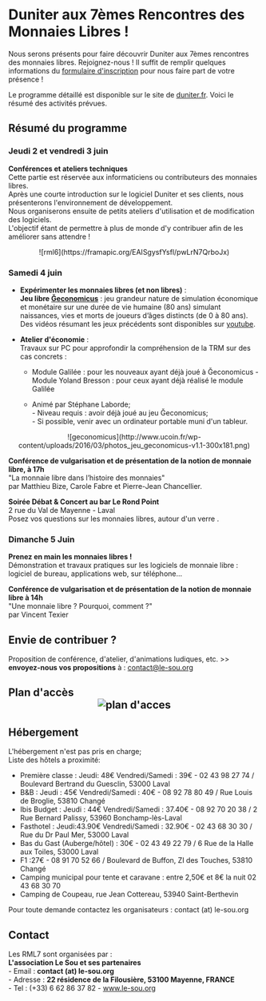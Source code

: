 # Duniter aux 7èmes Rencontres des Monnaies Libres !

Nous serons présents pour faire découvrir Duniter aux 7èmes rencontres des monnaies libres.  Rejoignez-nous ! Il suffit de remplir quelques informations du [formulaire d'inscription](https://docs.google.com/forms/d/1CekoZ4EpgU56vWU3IpYCUb3z28kHHjrtdLld7hjdPb8/viewform?c=0&w=1) pour nous faire part de votre présence !

Le programme détaillé est disponible sur le site de [duniter.fr](http://www.duniter.fr/rml-programme/). Voici le résumé des activités prévues.
## Résumé du programme

### Jeudi 2 et vendredi 3 juin

**Conférences et ateliers techniques**</br>  Cette partie est réservée aux informaticiens ou contributeurs des monnaies libres.</br> Après une courte introduction sur le logiciel Duniter et ses clients, nous présenterons l'environnement de développement. </br> Nous organiserons ensuite de petits ateliers d'utilisation et de modification des logiciels.</br> L'objectif étant de permettre à plus de monde d'y contribuer afin de les améliorer sans attendre !

<center>![rml6](https://framapic.org/EAISgysfYsfl/pwLrN7QrboJx)</center>

### Samedi 4 juin

* **Expérimenter les monnaies libres (et non libres)** :</br> **Jeu libre [Ğeconomicus](http://vtexier.github.io/Geconomicus/)** : jeu grandeur nature de simulation économique et monétaire sur une durée de vie humaine (80 ans) simulant naissances, vies et morts de joueurs d’âges distincts (de 0 à 80 ans). Des vidéos résumant les jeux précédents sont disponibles sur [youtube](https://www.youtube.com/watch?v=R4SIO2VuC2A&list=PL0UDqLtXevvHY5rAyFtql5931VqYyRaoK).

* **Atelier d'économie** : </br> Travaux sur PC pour approfondir la compréhension de la TRM sur des cas concrets :</br>

  - Module Galilée : pour les nouveaux ayant déjà joué à Ğeconomicus   - Module Yoland Bresson : pour ceux ayant déjà réalisé le module Galilée

  - Animé par Stéphane Laborde;</br>   - Niveau requis : avoir déjà joué au jeu Ğeconomicus;</br>   - Si possible, venir avec un ordinateur portable muni d'un tableur.</br>

<center>![geconomicus](http://www.ucoin.fr/wp-content/uploads/2016/03/photos_jeu_geconomicus-v1.1-300x181.png)</center>

**Conférence de vulgarisation et de présentation de la notion de monnaie libre, à 17h**</br> "La monnaie libre dans l’histoire des monnaies"</br> par Matthieu Bize, Carole Fabre et Pierre-Jean Chancellier.

**Soirée Débat & Concert au bar Le Rond Point**</br> 2 rue du Val de Mayenne - Laval</br> Posez vos questions sur les monnaies libres, autour d'un verre .
### Dimanche 5 Juin

**Prenez en main les monnaies libres !**</br> Démonstration et travaux pratiques sur les logiciels de monnaie libre :  logiciel de bureau, applications web, sur téléphone...

**Conférence de vulgarisation et de présentation de la notion de monnaie libre à 14h**</br> "Une monnaie libre ? Pourquoi, comment ?"</br> par Vincent Texier

## Envie de contribuer ?

Proposition de conférence, d'atelier, d'animations ludiques, etc. >> **envoyez-nous vos propositions** à : [contact@le-sou.org](mailto:contact@le-sou.org)     

## Plan d'accès <center>![plan d'acces](http://www.ucoin.fr/wp-content/uploads/2016/01/plan_technopole_laval.jpg)</center>

## Hébergement

L'hébergement n'est pas pris en charge; </br> Liste des hôtels a proximité:</br>

 * Première classe : Jeudi: 48€  Vendredi/Samedi : 39€         - 02 43 98 27 74 / Boulevard Bertrand du Guesclin, 53000 Laval
 * B&B : Jeudi : 45€ Vendredi/Samedi : 40€                        - 08 92 78 80 49 / Rue Louis de Broglie, 53810 Changé
 * Ibis Budget : Jeudi : 44€  Vendredi/Samedi : 37.40€        - 08 92 70 20 38 / 2 Rue Bernard Palissy, 53960 Bonchamp-lès-Laval
 * Fasthotel : Jeudi:43.90€  Vendredi/Samedi : 32.90€         - 02 43 68 30 30 / Rue du Dr Paul Mer, 53000 Laval
 * Bas du Gast (Auberge/hôtel) : 30€                                   - 02 43 49 22 79 / 6 Rue de la Halle aux Toiles, 53000 Laval
 * F1 :27€                                                                             - 08 91 70 52 66 / Boulevard de Buffon, ZI des Touches, 53810 Changé
 * Camping municipal pour tente et caravane : entre 2,50€ et 8€ la nuit  02 43 68 30 70
 * Camping de Coupeau, rue Jean Cottereau, 53940 Saint-Berthevin

Pour toute demande contactez les organisateurs : contact (at) le-sou.org

## Contact

Les RML7 sont organisées par :</br> **L'association Le Sou et ses partenaires**</br>   - Email : **contact (at) le-sou.org**</br>   - Adresse :  **22 résidence de la Filousière, 53100 Mayenne, FRANCE**</br>   - Tel : (+33) 6 62 86 37 82 - www.le-sou.org

  
